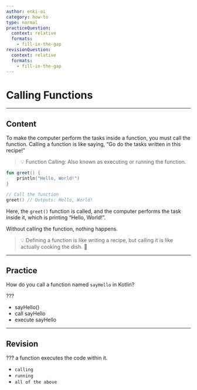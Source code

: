 ```yaml
---
author: enki-ai
category: how-to
type: normal
practiceQuestion:
  context: relative
  formats:
    - fill-in-the-gap
revisionQuestion:
  context: relative
  formats:
    - fill-in-the-gap
---
```


# Calling Functions

---
## Content

To make the computer perform the tasks inside a function, you must call the function. Calling a function is like saying, “Go do the tasks written in this recipe!”

> 💡 Function Calling: Also known as executing or running the function.

```kotlin
fun greet() {
    println("Hello, World!")
}

// Call the function
greet() // Outputs: Hello, World!
```

Here, the `greet()` function is called, and the computer performs the task inside it, which is printing “Hello, World!”.

Without calling the function, nothing happens.

> 💡 Defining a function is like writing a recipe, but calling it is like actually cooking the dish. 🍳


---
## Practice

How do you call a function named `sayHello` in Kotlin?

???

- sayHello()
- call sayHello
- execute sayHello


---
## Revision

??? a function executes the code within it.

- `calling`
- `running`
- `all of the above`



